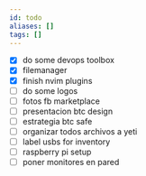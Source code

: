 ```yaml
---
id: todo
aliases: []
tags: []
---
```


- [x] do some devops toolbox
- [x] filemanager
- [x] finish nvim plugins
- [ ] do some logos
- [ ] fotos fb marketplace
- [ ] presentacion btc design
- [ ] estrategia btc safe
- [ ] organizar todos archivos a yeti
- [ ] label usbs for inventory
- [ ] raspberry pi setup
- [ ] poner monitores en pared
